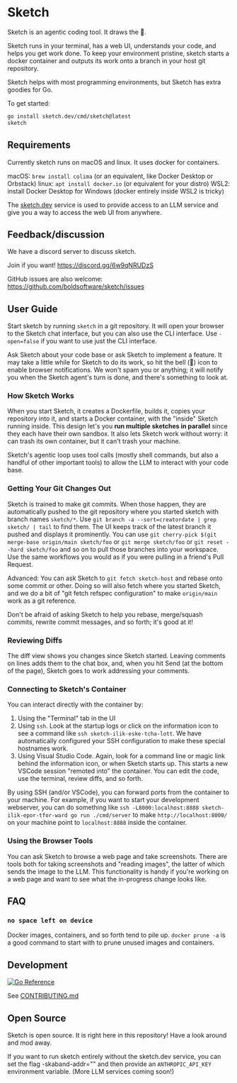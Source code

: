 # Sketch

Sketch is an agentic coding tool. It draws the 🦉.

Sketch runs in your terminal, has a web UI, understands your code, and helps
you get work done. To keep your environment pristine, sketch starts a docker
container and outputs its work onto a branch in your host git repository.

Sketch helps with most programming environments, but Sketch has extra goodies for Go.

To get started:

```sh
go install sketch.dev/cmd/sketch@latest
sketch
```

## Requirements

Currently sketch runs on macOS and linux.
It uses docker for containers.

macOS: `brew install colima` (or an equivalent, like Docker Desktop or Orbstack)
linux: `apt install docker.io` (or equivalent for your distro)
WSL2: install Docker Desktop for Windows (docker entirely inside WSL2 is tricky)

The [sketch.dev](https://sketch.dev) service is used to provide access
to an LLM service and give you a way to access the web UI from anywhere.

## Feedback/discussion

We have a discord server to discuss sketch.

Join if you want! https://discord.gg/6w9qNRUDzS

GitHub issues are also welcome: https://github.com/boldsoftware/sketch/issues

## User Guide

Start sketch by running `sketch` in a git repository. It will open your browser
to the Sketch chat interface, but you can also use the CLI interface. Use `-open=false`
if you want to use just the CLI interface.

Ask Sketch about your code base or ask Sketch to implement a feature. It may take
a little while for Sketch to do its work, so hit the bell (🔔) icon to enable
browser notifications. We won't spam you or anything; it will notify you
when the Sketch agent's turn is done, and there's something to look at.

### How Sketch Works

<!-- TODO: innie/outtie picture -->

When you start Sketch, it creates a Dockerfile, builds it, copies your
repository into it, and starts a Docker container, with the "inside" Sketch
running inside. This design let's you <b>run multiple sketches in parallel</b>
since they each have their own sandbox. It also lets Sketch work without worry:
it can trash its own container, but it can't trash your machine.

Sketch's agentic loop uses tool calls (mostly shell commands, but also a handful
of other important tools) to allow the LLM to interact with your code base.

### Getting Your Git Changes Out

<!-- TODO: git picture -->

Sketch is trained to make git commits. When those happen, they are
automatically pushed to the git repository where you started sketch with branch
names `sketch/*`. Use `git branch -a --sort=creatordate | grep sketch/ | tail`
to find them. The UI keeps track of the latest branch it pushed and displays it
prominently. You can use `git cherry-pick $(git merge-base origin/main
sketch/foo` or `git merge sketch/foo` or `git reset --hard sketch/foo` and so
on to pull those branches into your workspace. Use the same workflows you would
as if you were pulling in a friend's Pull Request.

Advanced: You can ask Sketch to `git fetch sketch-host` and rebase onto some commit or
other. Doing so will also fetch where you started Sketch, and we do a bit of
"git fetch refspec configuration" to make `origin/main` work as a git reference.

Don't be afraid of asking Sketch to help you rebase, merge/squash commits, rewrite commit
messages, and so forth; it's good at it!

### Reviewing Diffs

The diff view shows you changes since Sketch started. Leaving comments on lines
adds them to the chat box, and, when you hit Send (at the bottom of the page), Sketch goes to work addressing your
comments.

### Connecting to Sketch's Container

You can interact directly with the container by:

 1. Using the "Terminal" tab in the UI
 2. Using `ssh`. Look at the startup logs or click on the information icon to see a command like `ssh sketch-ilik-eske-tcha-lott`.
We have automatically configured your SSH configuration to make these special hostnames work.
 3. Using Visual Studio Code. Again, look for a command line or magic link behind the information icon,
or when Sketch starts up. This starts a new VSCode session "remoted into" the container. You
can edit the code, use the terminal, review diffs, and so forth.

By using SSH (and/or VSCode), you can forward ports from the container to your
machine. For example, if you want to start your development webserver, you can
do something like `ssh -L8000:localhost:8888 sketch-ilik-epor-tfor-ward go run
./cmd/server` to make `http://localhost:8000/` on your machine point to
`localhost:8888` inside the container.


### Using the Browser Tools

You can ask Sketch to browse a web page and take screenshots. There are tools
both for taking screenshots and "reading images", the latter of which sends the
image to the LLM. This functionality is handy if you're working on a web page and
want to see what the in-progress change looks like.

## FAQ

### `no space left on device`

Docker images, containers, and so forth tend to pile up. `docker prune -a` is a good
command to start with to prune unused images and containers.

## Development

[![Go Reference](https://pkg.go.dev/badge/sketch.dev.svg)](https://pkg.go.dev/sketch.dev)

See [CONTRIBUTING.md](CONTRIBUTING.md)

## Open Source

Sketch is open source.
It is right here in this repository!
Have a look around and mod away.

If you want to run sketch entirely without the sketch.dev service, you can
set the flag -skaband-addr="" and then provide an `ANTHROPIC_API_KEY`
environment variable. (More LLM services coming soon!)
